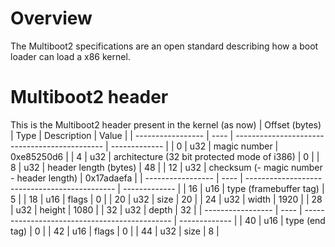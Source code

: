 # Overview
The Multiboot2 specifications are an open standard describing how a boot loader can load a x86 kernel.

# Multiboot2 header
This is the Multiboot2 header present in the kernel (as now)
| Offset (bytes)    | Type | Description                                   | Value         |
| ----------------- | ---- | --------------------------------------------- | ------------- |
| 0                 | u32  | magic number                                  | 0xe85250d6    |
| 4                 | u32  | architecture  (32 bit protected mode of i386) | 0             |
| 8                 | u32  | header length (bytes)                         | 48            |
| 12                | u32  | checksum (- magic number - header length)     | 0x17adaefa    |
| ----------------- | ---- | --------------------------------------------- | ------------- |
| 16                | u16  | type (framebuffer tag)                        | 5             |
| 18                | u16  | flags                                         | 0             |
| 20                | u32  | size                                          | 20            |
| 24                | u32  | width                                         | 1920          |
| 28                | u32  | height                                        | 1080          |
| 32                | u32  | depth                                         | 32            |
| ----------------- | ---- | --------------------------------------------- | ------------- |
| 40                | u16  | type (end tag)                                | 0             |
| 42                | u16  | flags                                         | 0             |
| 44                | u32  | size                                          | 8             |